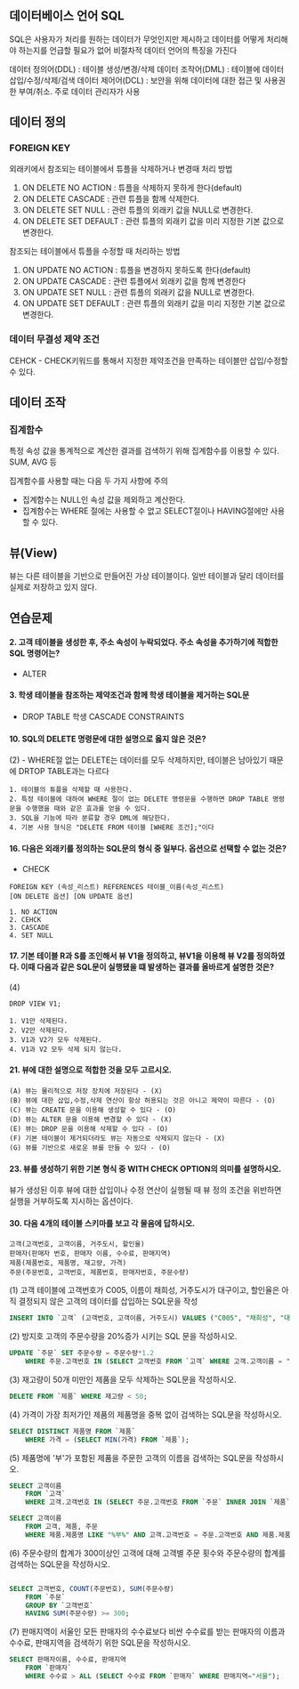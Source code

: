 ## 데이터베이스 언어 SQL

SQL은 사용자가 처리를 원하는 데이터가 무엇인지만 제시하고 데이터를 어떻게 처리해야 하는지를 언급할 필요가 없어 비절차적 데이터 언어의 특징을 가진다

데이터 정의어(DDL) : 테이블 생성/변경/삭제
데이터 조작어(DML) : 테이블에 데이터 삽입/수정/삭제/검색
데이터 제어어(DCL) : 보안을 위해 데이터에 대한 접근 및 사용권한 부여/취소. 주로 데이터 관리자가 사용



## 데이터 정의 
### FOREIGN KEY
외래키에서 참조되는 테이블에서 튜플을 삭제하거나 변경때 처리 방법
1. ON DELETE NO ACTION : 튜플을 삭제하지 못하게 한다(default)
2. ON DELETE CASCADE : 관련 튜플을 함께 삭제한다.
3. ON DELETE SET NULL : 관련 튜플의 외래키 값을 NULL로 변경한다.
4. ON DELETE SET DEFAULT : 관련 튜플의 외래키 값을 미리 지정한 기본 값으로 변경한다.

참조되는 테이블에서 튜플을 수정할 때 처리하는 방법
1. ON UPDATE NO ACTION : 튜플을 변경하지 못하도록 한다(default)
2. ON UPDATE CASCADE : 관련 튜플에서 외래키 값을 함께 변경한다
3. ON UPDATE SET NULL : 관련 튜플의 외래키 값을 NULL로 변경한다.
4. ON UPDATE SET DEFAULT : 관련 튜플의 외래키 값을 미리 지정한 기본 값으로 변경한다.

### 데이터 무결성 제약 조건
CEHCK - CHECK키워드를 통해서 지정한 제약조건을 만족하는 테이블만 삽입/수정할 수 있다.


## 데이터 조작

### 집계함수
특정 속성 값을 통계적으로 계산한 결과를 검색하기 위해 집계함수를 이용할 수 있다. SUM, AVG 등

집계함수를 사용할 때는 다음 두 가지 사항에 주의
- 집계함수는 NULL인 속성 값을 제외하고 계산한다.
- 집계함수는 WHERE 절에는 사용할 수 없고 SELECT절이나 HAVING절에만 사용할 수 있다.


## 뷰(View)

뷰는 다른 테이블을 기반으로 만들어진 가상 테이블이다. 일반 테이블과 달리 데이터를 실제로 저장하고 있지 않다.


## 연습문제


#### 2. 고객 테이블을 생성한 후, 주소 속성이 누락되었다. 주소 속성을 추가하기에 적합한 SQL 명령어는?
- ALTER

#### 3. 학생 테이블을 참조하는 제약조건과 함께 학생 테이블을 제거하는 SQL문
- DROP TABLE 학생 CASCADE CONSTRAINTS

#### 10. SQL의 DELETE 명령문에 대한 설명으로 옳지 않은 것은?
(2) - WHERE절 없는 DELETE는 데이터를 모두 삭제하지만, 테이블은 남아있기 때문에 DRTOP TABLE과는 다르다

```
1. 테이블의 튜플을 삭제할 때 사용한다.
2. 특정 테이블에 대하여 WHERE 절이 없는 DELETE 명령문을 수행하면 DROP TABLE 명령문을 수행했을 때와 같은 효과를 얻을 수 있다.
3. SQL을 기능에 따라 분류할 경우 DML에 해당한다.
4. 기본 사용 형식은 "DELETE FROM 테이블 [WHERE 조건];"이다
```

#### 16. 다음은 외래키를 정의하는 SQL문의 형식 중 일부다. 옵션으로 선택할 수 없는 것은?
- CHECK
```
FOREIGN KEY (속성_리스트) REFERENCES 테이블_이름(속성_리스트)
[ON DELETE 옵션] [ON UPDATE 옵션]

1. NO ACTION
2. CEHCK
3. CASCADE
4. SET NULL
```

#### 17. 기본 테이블 R과 S를 조인해서 뷰 V1을 정의하고, 뷰V1을 이용해 뷰 V2를 정의하였다. 이때 다음과 같은 SQL문이 실행됐을 떄 발생하는 결과를 올바르게 설명한 것은?
(4)
```
DROP VIEW V1;
```
```
1. V1만 삭제된다.
2. V2만 삭제된다.
3. V1과 V2가 모두 삭제된다.
4. V1과 V2 모두 삭제 되지 않는다.
```

#### 21. 뷰에 대한 설명으로 적합한 것을 모두 고르시오.
```
(A) 뷰는 물리적으로 저장 장치에 저장된다 - (X)
(B) 뷰에 대한 삽입,수정,삭제 연산이 항상 허용되는 것은 아니고 제약이 따른다 - (O)
(C) 뷰는 CREATE 문을 이용해 생성할 수 있다 - (O)
(D) 뷰는 ALTER 문을 이용해 변경할 수 있다 - (X)
(E) 뷰는 DROP 문을 이용해 삭제할 수 있다 - (O)
(F) 기본 테이블이 제거되더라도 뷰는 자동으로 삭제되지 않는다 - (X)
(G) 뷰를 기반으로 새로운 뷰를 만들 수 있다 - (O)
```

#### 23. 뷰를 생성하기 위한 기본 형식 중 WITH CHECK OPTION의 의미를 설명하시오.
뷰가 생성된 이후 뷰에 대한 삽입이나 수정 연산이 실행될 때 뷰 정의 조건을 위반하면 실행을 거부하도록 지시하는 옵션이다.

#### 30. 다음 4개의 테이블 스키마를 보고 각 물음에 답하시오.
```
고객(고객번호, 고객이름, 거주도시, 할인율)
판매자(판매자 번호, 판매자 이름, 수수료, 판매지역)
제품(제품번호, 제품명, 재고량, 가격)
주문(주문번호, 고객번호, 제품번호, 판매자번호, 주문수량)
```

(1) 고객 테이블에 고객번호가 C005, 이름이 채희성, 거주도시가 대구이고, 할인율은 아직 결정되지 않은 고객의 데이터를 삽입하는 SQL문을 작성
```sql
INSERT INTO `고객` (고객번호, 고객이름, 거주도시) VALUES ("C005", "채희성", "대구");
```

(2) 방지호 고객의 주문수량을 20%증가 시키는 SQL 문을 작성하시오.
```sql
UPDATE `주문` SET 주문수량 = 주문수량*1.2
    WHERE 주문.고객번호 IN (SELECT 고객번호 FROM `고객` WHERE 고객.고객이름 = "방지호");
```

(3) 재고량이 50개 미만인 제품을 모두 삭제하는 SQL문을 작성하시오.
```sql
DELETE FROM `제품` WHERE 재고량 < 50;
```

(4) 가격이 가장 최저가인 제품의 제품명을 중복 없이 검색하는 SQL문을 작성하시오.
```sql
SELECT DISTINCT 제품명 FROM `제품`
    WHERE 가격 = (SELECT MIN(가격) FROM `제품`);
```

(5) 제품명에 '부'가 포함된 제품을 주문한 고객의 이름을 검색하는 SQL문을 작성하시오.
```sql
SELECT 고객이름
    FROM `고객`
    WHERE 고객.고객번호 IN (SELECT 주문.고객번호 FROM `주문` INNER JOIN `제품` ON 주문.제품번호 = 제품.제품번호 WHERE 제품.제품명 LIKE "%부%");

SELECT 고객이름
    FROM 고객, 제품, 주문
    WHERE 제품.제품명 LIKE "%부%" AND 고객.고객번호 = 주문.고객번호 AND 제품.제품번호 = 주문.제품번호;
```

(6) 주문수량의 합계가 300이상인 고객에 대해 고객별 주문 횟수와 주문수량의 합계를 검색하는 SQL문을 작성하시오.
```sql

SELECT 고객번호, COUNT(주문번호), SUM(주문수량)
    FROM `주문`
    GROUP BY `고객번호`
    HAVING SUM(주문수량) >= 300;
```

(7) 판매지역이 서울인 모든 판매자의 수수료보다 비싼 수수료를 받는 판매자의 이름과 수수료, 판매지역을 검색하기 위한 SQL문을 작성하시오.

```sql
SELECT 판매자이름, 수수료, 판매지역
    FROM `판매자`
    WHERE 수수료 > ALL (SELECT 수수료 FROM `판매자` WHERE 판매지역="서울");
```